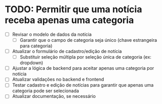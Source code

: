 # TODO: Permitir que uma notícia receba apenas uma categoria

- [ ] Revisar o modelo de dados da notícia
    - [ ] Garantir que o campo de categoria seja único (chave estrangeira para categoria)
- [ ] Atualizar o formulário de cadastro/edição de notícia
    - [ ] Substituir seleção múltipla por seleção única de categoria (ex: dropdown)
- [ ] Ajustar a lógica de backend para aceitar apenas uma categoria por notícia
- [ ] Atualizar validações no backend e frontend
- [ ] Testar cadastro e edição de notícias para garantir que apenas uma categoria pode ser selecionada
- [ ] Atualizar documentação, se necessário